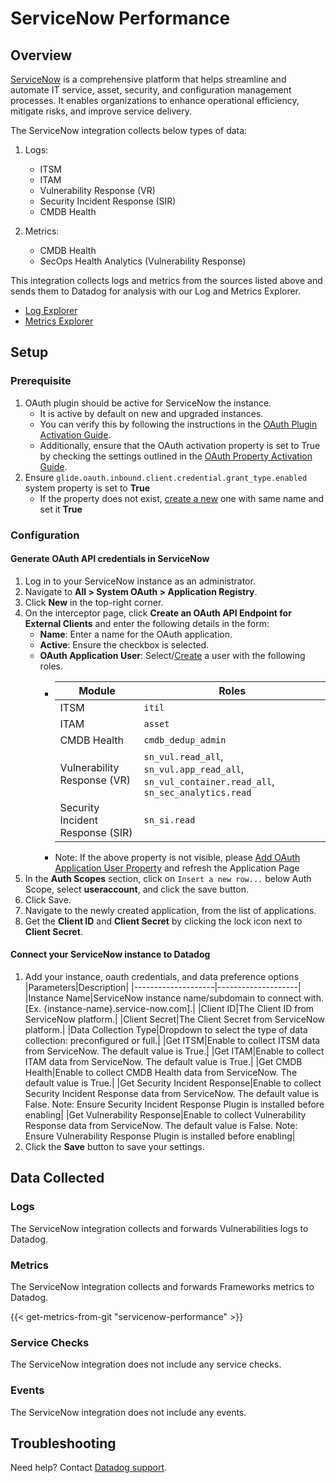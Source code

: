 # ServiceNow Performance

## Overview

[ServiceNow][1] is a comprehensive platform that helps streamline and automate IT service, asset, security, and configuration management processes. It enables organizations to enhance operational efficiency, mitigate risks, and improve service delivery.

The ServiceNow integration collects below types of data:

1. Logs:
    * ITSM 
    * ITAM 
    * Vulnerability Response (VR) 
    * Security Incident Response (SIR) 
    * CMDB Health

2. Metrics:
    * CMDB Health 
    * SecOps Health Analytics (Vulnerability Response)


This integration collects logs and metrics from the sources listed above and sends them to Datadog for analysis with our Log and Metrics Explorer.

* [Log Explorer][2]
* [Metrics Explorer][3]

## Setup

### Prerequisite

1. OAuth plugin should be active for ServiceNow the instance.
    * It is active by default on new and upgraded instances.
    * You can verify this by following the instructions in the [OAuth Plugin Activation Guide][4]. 
    * Additionally, ensure that the OAuth activation property is set to True by checking the settings outlined in the [OAuth Property Activation Guide][5].
2. Ensure `glide.oauth.inbound.client.credential.grant_type.enabled` system property is set to **True**
    * If the property does not exist, [create a new][8] one with same name and set it **True**

### Configuration

#### Generate OAuth API credentials in ServiceNow

1. Log in to your ServiceNow instance as an administrator.
2. Navigate to **All > System OAuth > Application Registry**.
3. Click **New** in the top-right corner.
4. On the interceptor page, click **Create an OAuth API Endpoint for External Clients** and enter the following details in the form:
    * **Name**: Enter a name for the OAuth application.
    * **Active**: Ensure the checkbox is selected.
    * **OAuth Application User**: Select/[Create][7] a user with the following roles.
        *   |Module|Roles|
            |--------------------|--------------------|
            |ITSM|`itil`|
            |ITAM|`asset`|
            |CMDB Health|`cmdb_dedup_admin`|
            |Vulnerability Response (VR)|`sn_vul.read_all`, `sn_vul.app_read_all`, `sn_vul_container.read_all`, `sn_sec_analytics.read`|
            |Security Incident Response (SIR)|`sn_si.read`|
        * Note: If the above property is not visible, please [Add OAuth Application User Property][9] and refresh the Application Page
5. In the **Auth Scopes** section, click on `Insert a new row...` below Auth Scope, select **useraccount**, and click the save button.
6. Click Save.
7. Navigate to the newly created application, from the list of applications.
8. Get the **Client ID** and **Client Secret** by clicking the lock icon next to **Client Secret**.


#### Connect your ServiceNow instance to Datadog

1. Add your instance, oauth credentials, and data preference options
    |Parameters|Description|
    |--------------------|--------------------|
    |Instance Name|ServiceNow instance name/subdomain to connect with. [Ex. {instance-name}.service-now.com].|
    |Client ID|The Client ID from ServiceNow platform.|
    |Client Secret|The Client Secret from ServiceNow platform.|
    |Data Collection Type|Dropdown to select the type of data collection: preconfigured or full.|
    |Get ITSM|Enable to collect ITSM data from ServiceNow. The default value is True.|
    |Get ITAM|Enable to collect ITAM data from ServiceNow. The default value is True.|
    |Get CMDB Health|Enable to collect CMDB Health data from ServiceNow. The default value is True.|
    |Get Security Incident Response|Enable to collect Security Incident Response data from ServiceNow. The default value is False. Note: Ensure Security Incident Response Plugin is installed before enabling|
    |Get Vulnerability Response|Enable to collect Vulnerability Response data from ServiceNow. The default value is False. Note: Ensure Vulnerability Response Plugin is installed before enabling|
2. Click the **Save** button to save your settings.

## Data Collected

### Logs 

The ServiceNow integration collects and forwards Vulnerabilities logs to Datadog.

### Metrics

The ServiceNow integration collects and forwards Frameworks metrics to Datadog.

{{< get-metrics-from-git "servicenow-performance" >}}

### Service Checks

The ServiceNow integration does not include any service checks.

### Events

The ServiceNow integration does not include any events.

## Troubleshooting

Need help? Contact [Datadog support][6].

[1]: https://www.servicenow.com/
[2]: https://docs.datadoghq.com/logs/explorer/
[3]: https://docs.datadoghq.com/metrics/explorer/
[4]: https://www.servicenow.com/docs/bundle/xanadu-platform-security/page/administer/security/task/t_ActivateOAuth.html
[5]: https://www.servicenow.com/docs/bundle/xanadu-platform-security/page/administer/security/task/t_SetTheOAuthProperty.html
[6]: https://docs.datadoghq.com/help/
[7]: https://www.servicenow.com/docs/bundle/xanadu-platform-administration/page/administer/users-and-groups/task/t_CreateAUser.html
[8]: https://www.servicenow.com/docs/bundle/vancouver-platform-administration/page/administer/reference-pages/task/t_AddAPropertyUsingSysPropsList.html
[9]: https://www.servicenow.com/docs/bundle/xanadu-platform-security/page/integrate/authentication/task/add-oauth-application-user.html